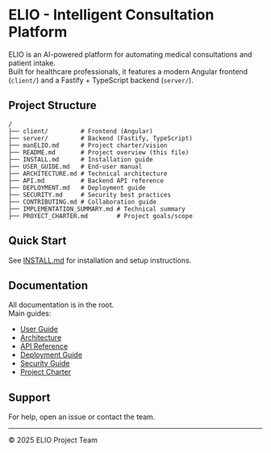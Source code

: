 # ELIO - Intelligent Consultation Platform

ELIO is an AI-powered platform for automating medical consultations and patient intake.  
Built for healthcare professionals, it features a modern Angular frontend (`client/`) and a Fastify + TypeScript backend (`server/`).

## Project Structure

```
/
├── client/         # Frontend (Angular)
├── server/         # Backend (Fastify, TypeScript)
├── manELIO.md      # Project charter/vision
├── README.md       # Project overview (this file)
├── INSTALL.md      # Installation guide
├── USER_GUIDE.md   # End-user manual
├── ARCHITECTURE.md # Technical architecture
├── API.md          # Backend API reference
├── DEPLOYMENT.md   # Deployment guide
├── SECURITY.md     # Security best practices
├── CONTRIBUTING.md # Collaboration guide
├── IMPLEMENTATION_SUMMARY.md # Technical summary
├── PROYECT_CHARTER.md        # Project goals/scope
```

## Quick Start

See [INSTALL.md](INSTALL.md) for installation and setup instructions.

## Documentation

All documentation is in the root.  
Main guides:
- [User Guide](USER_GUIDE.md)
- [Architecture](ARCHITECTURE.md)
- [API Reference](API.md)
- [Deployment Guide](DEPLOYMENT.md)
- [Security Guide](SECURITY.md)
- [Project Charter](manELIO.md)

## Support

For help, open an issue or contact the team.

---
© 2025 ELIO Project Team
